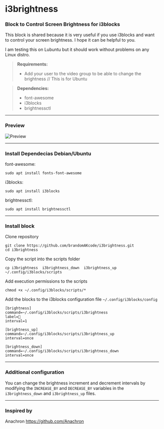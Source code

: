 # i3brightness

### Block to Control Screen Brightness for i3blocks

This block is shared because it is very useful if you use i3blocks and want to control your screen brightness.
I hope it can be helpful to you.

I am testing this on Lubuntu but it should work without problems on any Linux distro.

> **Requirements:**
>
> - Add your user to the video group to be able to change the brightness // This is for Ubuntu

> **Dependencies:**
>
> - font-awesome
> - i3blocks
> - brightnessctl

<hr/>

### Preview

![Preview](https://imgur.com/uppcG4Q.png)

<hr/>

### Install Dependecias Debian/Ubuntu

font-awesome:

```
sudo apt install fonts-font-awesome
```

i3blocks:

```
sudo apt install i3blocks
```

brightnessctl:

```
sudo apt install brightnessctl
```

<hr/>

### Install block

Clone repository

```
git clone https://github.com/brandomAKcode/i3brightness.git
cd i3brightness
```

Copy the script into the scripts folder

```
cp i3brightness  i3brightness_down  i3brightness_up ~/.config/i3blocks/scripts
```

Add execution permissions to the scripts

```
chmod +x ~/.config/i3blocks/scripts/*
```

Add the blocks to the i3blocks configuration file `~/.config/i3blocks/config`

```
[brightness]
command=~/.config/i3blocks/scripts/i3brightness
label=
interval=1

[brightness_up]
command=~/.config/i3blocks/scripts/i3brightness_up
interval=once

[brightness_down]
command=~/.config/i3blocks/scripts/i3brightness_down
interval=once
```

<hr/>

### Additional configuration

You can change the brightness increment and decrement intervals by modifying the `INCREASE_BY` and `DECREASE_BY` variables in the `i3brightness_down` and `i3brightness_up` files.

<hr/>

### Inspired by

Anachron https://github.com/Anachron
